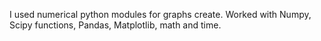 I used numerical python modules for graphs create. Worked with Numpy, Scipy functions, Pandas, Matplotlib, math and time.
